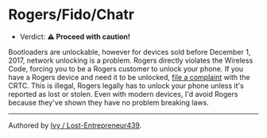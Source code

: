 # Rogers/Fido/Chatr

- Verdict: **⚠️ Proceed with caution!**

Bootloaders are unlockable, however for devices sold before December 1, 2017, network unlocking is a problem. Rogers directly violates the Wireless Code, forcing you to be a Rogers customer to unlock your phone. If you have a Rogers device and need it to be unlocked, [file a complaint](https://crtc.gc.ca/eng/contact/question.htm) with the CRTC. This is illegal, Rogers legally has to unlock your phone unless it's reported as lost or stolen. Even with modern devices, I'd avoid Rogers because they've shown they have no problem breaking laws. 
***
Authored by [Ivy / Lost-Entrepreneur439](https://github.com/Lost-Entrepreneur439).<br/>
